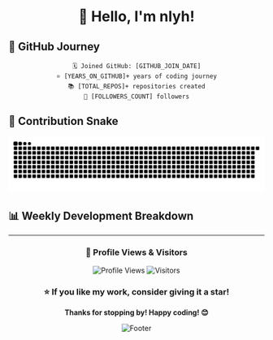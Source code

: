 <div align="center">
  
# 👋 Hello, I'm nlyh!

</div>



## 📅 GitHub Journey

<div align="center">

```
🗓️ Joined GitHub: [GITHUB_JOIN_DATE]
⭐ [YEARS_ON_GITHUB]+ years of coding journey
📚 [TOTAL_REPOS]+ repositories created
👥 [FOLLOWERS_COUNT] followers
```
</div>

## 🐍 Contribution Snake

<div align="center">

![Snake animation](https://github.com/nlyh/nlyh/blob/output/github-contribution-grid-snake.svg)

</div>

## 📊 Weekly Development Breakdown

<!--START_SECTION:waka-->
<!--END_SECTION:waka-->

---

<div align="center">
  
### 👀 Profile Views & Visitors

![Profile Views](https://komarev.com/ghpvc/?username=nlyh&color=blueviolet&style=flat-square&label=Profile+Views)
![Visitors](https://visitor-badge.laobi.icu/badge?page_id=nlyh.nlyh)

### ⭐ If you like my work, consider giving it a star!

**Thanks for stopping by! Happy coding! 😊**

</div>

<div align="center">
  
![Footer](https://capsule-render.vercel.app/api?type=waving&color=gradient&height=100&section=footer)

</div>
